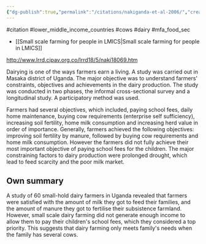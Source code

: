 ```yaml
---
{"dg-publish":true,"permalink":"/citations/nakiganda-et-al-2006/","created":"2024-03-14T19:58:32.000+00:00","updated":"2025-09-28T23:47:52.745+01:00"}
---
```


#citation #lower_middle_income_countries #cows #dairy #mfa_food_sec 

- [[Small scale farming for people in LMICS\|Small scale farming for people in LMICS]] 

http://www.lrrd.cipav.org.co/lrrd18/5/naki18069.htm

Dairying is one of the ways farmers earn a living. A study was carried out in Masaka district of Uganda. The major objective was to understand farmers' constraints, objectives and achievements in the dairy production. The study was conducted in two phases, the informal cross-sectional survey and a longitudinal study. A participatory method was used.

Farmers had several objectives, which included, paying school fees, daily home maintenance, buying cow requirements (enterprise self sufficiency), increasing soil fertility, home milk consumption and increasing herd value in order of importance. Generally, farmers achieved the following objectives: improving soil fertility by manure, followed by buying cow requirements and home milk consumption. However the farmers did not fully achieve their most important objective of paying school fees for the children. The major constraining factors to dairy production were prolonged drought, which lead to feed scarcity and the poor milk market.

## Own summary
A study of 60 small-hold dairy farmers in Uganda revealed that farmers were satisfied with the amount of milk they got to feed their families, and the amount of manure they got to fertilise their subsistence farmland. However, small scale dairy farming did not generate enough income to allow them to pay their children's school fees, which they considered a top priority. This suggests that dairy farming only meets family's needs when the family has several cows.

